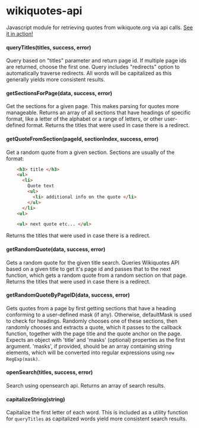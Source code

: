 wikiquotes-api
==============

Javascript module for retrieving quotes from wikiquote.org via api calls. [See it in action!](http://natetyler.github.io)

#### queryTitles(titles, success, error)
Query based on "titles" parameter and return page id. If multiple page ids are returned, choose the first one. Query includes "redirects" option to automatically traverse redirects. All words will be capitalized as this generally yields more consistent results.


#### getSectionsForPage(data, success, error)
Get the sections for a given page. This makes parsing for quotes more manageable. Returns an array of all sections that have headings of specific format, like a letter of the alphabet or a range of letters, or other user-defined format. Returns the titles that were used in case there is a redirect.


#### getQuoteFromSection(pageId, sectionIndex, success, error)
Get a random quote from a given section. Sections are usually of the format:
```html
    <h3> title </h3>
    <ul>
      <li> 
        Quote text
        <ul>
          <li> additional info on the quote </li>
        </ul>
      </li>
    <ul>

    <ul> next quote etc... </ul>
```
    
Returns the titles that were used in case there is a redirect.

#### getRandomQuote(data, success, error)
Gets a random quote for the given title search. Queries Wikiquotes API based on a given title to get it's page id and passes that to the next function, which gets a random quote from a random section on that page. Returns the titles that were used in case there is a redirect.

#### getRandomQuoteByPageID(data, success, error)
Gets quotes from a page by first getting sections that have a heading conforming to a 
user-defined mask (if any). Otherwise, defaultMask is used to check
for headings. Randomly chooses one of these sections, then randomly chooses and extracts a quote,
which it passes to the callback function, together with the page title and the quote anchor on the page.
Expects an object with 'title' and 'masks' (optional) properties as the first argument.
'masks', if provided, should be an array containing string elements, which will be converted into regular expressions
using `new RegExp(mask)`.


#### openSearch(titles, success, error)
Search using opensearch api.  Returns an array of search results.

#### capitalizeString(string)
Capitalize the first letter of each word. This is included as a utility function for `queryTitles` as capitalized words yield more consistent search results.
